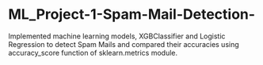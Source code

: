 # ML_Project-1-Spam-Mail-Detection-
Implemented machine learning models, XGBClassifier and Logistic Regression to detect Spam Mails and compared their accuracies using accuracy_score function of sklearn.metrics module.
